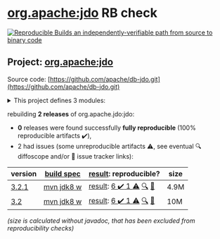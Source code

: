 [org.apache:jdo](https://central.sonatype.com/artifact/org.apache/jdo/versions) RB check
=======

[![Reproducible Builds](https://reproducible-builds.org/images/logos/rb.svg) an independently-verifiable path from source to binary code](https://reproducible-builds.org/)

## Project: [org.apache:jdo](https://central.sonatype.com/artifact/org.apache/jdo/versions)

Source code: [https://github.com/apache/db-jdo.git](https://github.com/apache/db-jdo.git)

<details><summary>This project defines 3 modules:</summary>

* [javax.jdo:jdo-api](https://search.maven.org/artifact/javax.jdo/jdo-api/)
* [org.apache.jdo:parent-pom](https://search.maven.org/artifact/org.apache.jdo/parent-pom/)
* [org.apache:jdo](https://search.maven.org/artifact/org.apache/jdo/)
</details>

rebuilding **2 releases** of org.apache.jdo:jdo:
- **0** releases were found successfully **fully reproducible** (100% reproducible artifacts :heavy_check_mark:),
- 2 had issues (some unreproducible artifacts :warning:, see eventual :mag: diffoscope and/or :memo: issue tracker links):

| version | [build spec](/BUILDSPEC.md) | [result](https://reproducible-builds.org/docs/jvm/): reproducible? | size |
| -- | --------- | ------ | -- |
| [3.2.1](https://search.maven.org/artifact/org.apache/jdo/3.2.1/pom) | [mvn jdk8 w](jdo-3.2.1.buildspec) | [result](jdo-3.2.1.buildinfo): [6 :heavy_check_mark:  1 :warning:](jdo-3.2.1.buildcompare) [:mag:](jdo-3.2.1.diffoscope) [:memo:](https://github.com/apache/db-jdo/pull/49) | 4.9M |
| [3.2](https://search.maven.org/artifact/org.apache.jdo/jdo/3.2/pom) | [mvn jdk8 w](jdo-3.2.buildspec) | [result](jdo-3.2.buildinfo): [6 :heavy_check_mark:  1 :warning:](jdo-3.2.buildcompare) [:mag:](jdo-3.2.diffoscope) [:memo:](https://github.com/apache/db-jdo/pull/36) | 10M |

<i>(size is calculated without javadoc, that has been excluded from reproducibility checks)</i>
